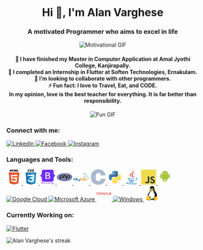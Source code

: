 <h1 align="center">Hi 👋, I'm Alan Varghese</h1>
<h3 align="center">A motivated Programmer who aims to excel in life</h3>

<p align="center">
  <img width="500" src="https://giphy.com/gifs/SWoSkN6DxTszqIKEqv.gif" alt="Motivational GIF">
</p>

<h4 align="center">
  🔭 I have finished my Master in Computer Application at Amal Jyothi College, Kanjirapally.<br>
  🌱 I completed an Internship in Flutter at Soften Technologies, Ernakulam.<br>
  👯 I’m looking to collaborate with other programmers.<br>
  ⚡️ Fun fact: I love to Travel, Eat, and CODE.<br>
  In my opinion, love is the best teacher for everything. It is far better than responsibility.
</h4>

<p align="center">
  <img src="https://i.gifer.com/7zwd.gif" alt="Fun GIF" width="500" height="500">
</p>


<h3 align="left">Connect with me:</h3>
<p align="left">
  <a href="https://www.linkedin.com/in/alan-varghese-k" target="_blank">
    <img src="https://raw.githubusercontent.com/rahuldkjain/github-profile-readme-generator/master/src/images/icons/Social/linked-in-alt.svg" alt="LinkedIn" height="30" width="40"/>
  </a>
  <a href="https://fb.com/alan.varghese.7169" target="_blank">
    <img src="https://raw.githubusercontent.com/rahuldkjain/github-profile-readme-generator/master/src/images/icons/Social/facebook.svg" alt="Facebook" height="30" width="40"/>
  </a>
  <a href="https://instagram.com/alan_._varghese" target="_blank">
    <img src="https://raw.githubusercontent.com/rahuldkjain/github-profile-readme-generator/master/src/images/icons/Social/instagram.svg" alt="Instagram" height="30" width="40"/>
  </a>
</p>

<h3 align="left">Languages and Tools:</h3>
<p align="left">
  <a href="https://www.w3.org/html/" target="_blank">
    <img src="https://raw.githubusercontent.com/devicons/devicon/master/icons/html5/html5-original-wordmark.svg" alt="HTML5" width="40" height="40"/>
  </a>
  <a href="https://www.w3schools.com/css/" target="_blank">
    <img src="https://raw.githubusercontent.com/devicons/devicon/master/icons/css3/css3-original-wordmark.svg" alt="CSS3" width="40" height="40"/>
  </a>
  <a href="https://getbootstrap.com" target="_blank">
    <img src="https://raw.githubusercontent.com/devicons/devicon/master/icons/bootstrap/bootstrap-plain-wordmark.svg" alt="Bootstrap" width="40" height="40"/>
  </a>
  <a href="https://www.php.net" target="_blank">
    <img src="https://raw.githubusercontent.com/devicons/devicon/master/icons/php/php-original.svg" alt="PHP" width="40" height="40"/>
  </a>
  <a href="https://www.mysql.com/" target="_blank">
    <img src="https://raw.githubusercontent.com/devicons/devicon/master/icons/mysql/mysql-original-wordmark.svg" alt="MySQL" width="40" height="40"/>
  </a>
  <a href="https://www.cprogramming.com/" target="_blank">
    <img src="https://raw.githubusercontent.com/devicons/devicon/master/icons/c/c-original.svg" alt="C" width="40" height="40"/>
  </a>
  <a href="https://www.python.org" target="_blank">
    <img src="https://raw.githubusercontent.com/devicons/devicon/master/icons/python/python-original.svg" alt="Python" width="40" height="40"/>
  </a>
  <a href="https://www.java.com" target="_blank">
    <img src="https://raw.githubusercontent.com/devicons/devicon/master/icons/java/java-original.svg" alt="Java" width="40" height="40"/>
  </a>
  <a href="https://developer.mozilla.org/en-US/docs/Web/JavaScript" target="_blank">
    <img src="https://raw.githubusercontent.com/devicons/devicon/master/icons/javascript/javascript-original.svg" alt="JavaScript" width="40" height="40"/>
  </a>
  <a href="https://developer.android.com" target="_blank">
    <img src="https://raw.githubusercontent.com/devicons/devicon/master/icons/android/android-original-wordmark.svg" alt="Android" width="40" height="40"/>
  </a>
  <a href="https://cloud.google.com" target="_blank">
    <img src="https://www.vectorlogo.zone/logos/google_cloud/google_cloud-icon.svg" alt="Google Cloud" width="40" height="40"/>
  </a>
  <a href="https://azure.microsoft.com" target="_blank">
    <img src="https://www.egovaleo.it/wp-content/uploads/2023/10/logo-c-sharp-1.png" alt="Microsoft Azure" width="40" height="40"/>
  </a>
  <a href="https://www.oracle.com/" target="_blank">
    <img src="https://raw.githubusercontent.com/devicons/devicon/master/icons/oracle/oracle-original.svg" alt="Oracle" width="40" height="40"/>
  </a>
  <a href="https://www.microsoft.com/en-in/windows" target="_blank">
    <img src="https://encrypted-tbn0.gstatic.com/images?q=tbn:ANd9GcR4EbhJp8Wl_8Mm-DeQYCH0ykm4X-nQdPC17A&s" alt="Windows" width="40" height="40"/>
  </a>
  <a href="https://www.linux.org/" target="_blank">
    <img src="https://raw.githubusercontent.com/devicons/devicon/master/icons/linux/linux-original.svg" alt="Linux" width="40" height="40"/>
  </a>
</p>

<h3 align="left">Currently Working on:</h3>
<p align="left">
  <a href="https://flutter.dev/" target="_blank">
    <img src="https://cdn.prod.website-files.com/5f841209f4e71b2d70034471/6078b650748b8558d46ffb7f_Flutter%20app%20development.png" alt="Flutter" width="450" height="250"/>
  </a>
</p>

<p align="left">
  <img title="🔥 Get streak stats for your profile at git.io/streak-stats" alt="Alan Varghese's streak" src="https://github-readme-streak-stats.herokuapp.com/?user=alanvarghese52&theme=black-ice&hide_border=true&stroke=0000&background=060A0CD0"/>
</p>

<p align="left">
  <img alt="" src="https://github-readme-stats.vercel.app/api/top-langs/?username=alanvarghese52&langs_count=8&count_private=true&layout=compact&theme=react&hide_border=true&bg_color=0D1117"/>
</p>

